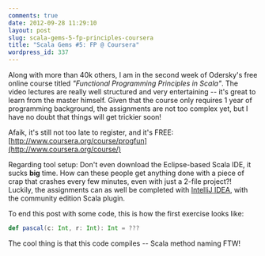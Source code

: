 ```yaml
---
comments: true
date: 2012-09-28 11:29:10
layout: post
slug: scala-gems-5-fp-principles-coursera
title: "Scala Gems #5: FP @ Coursera"
wordpress_id: 337
---
```

Along with more than 40k others, I am in the second week of Odersky's free online course titled _"Functional Programming
Principles in Scala"_. The video lectures are really well structured and very entertaining -- it's great to learn from
the master himself. Given that the course only requires 1 year of programming background, the assignments are not too
complex yet, but I have no doubt that things will get trickier soon!

Afaik, it's still not too late to register, and it's FREE:
[http://www.coursera.org/course/progfun](http://www.coursera.org/course/)

Regarding tool setup: Don't even download the Eclipse-based Scala IDE, it sucks **big** time. How can these people get
anything done with a piece of crap that crashes every few minutes, even with just a 2-file project?! Luckily, the 
assignments can as well be completed with [IntelliJ IDEA](http://www.jetbrains.com/idea/), with the community edition Scala 
plugin.

To end this post with some code, this is how the first exercise looks like:
``` scala
def pascal(c: Int, r: Int): Int = ???
```
The cool thing is that this code compiles -- Scala method naming FTW!
